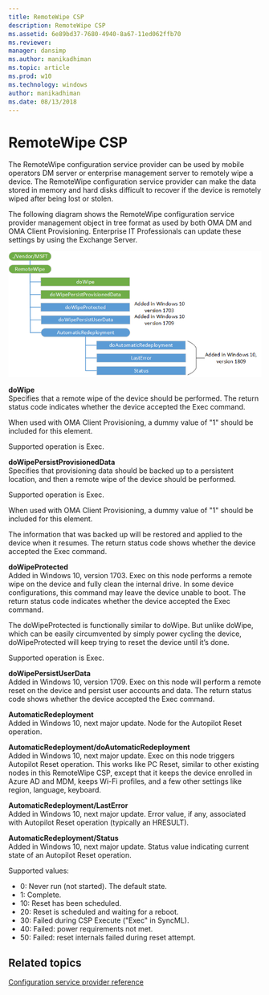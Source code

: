 ```yaml
---
title: RemoteWipe CSP
description: RemoteWipe CSP
ms.assetid: 6e89bd37-7680-4940-8a67-11ed062ffb70
ms.reviewer: 
manager: dansimp
ms.author: manikadhiman
ms.topic: article
ms.prod: w10
ms.technology: windows
author: manikadhiman
ms.date: 08/13/2018
---
```


# RemoteWipe CSP


The RemoteWipe configuration service provider can be used by mobile operators DM server or enterprise management server to remotely wipe a device. The RemoteWipe configuration service provider can make the data stored in memory and hard disks difficult to recover if the device is remotely wiped after being lost or stolen.

The following diagram shows the RemoteWipe configuration service provider management object in tree format as used by both OMA DM and OMA Client Provisioning. Enterprise IT Professionals can update these settings by using the Exchange Server.

![remotewipe csp (dm,cp)](images/provisioning-csp-remotewipe-dmandcp.png)

<a href="" id="dowipe"></a>**doWipe**  
Specifies that a remote wipe of the device should be performed. The return status code indicates whether the device accepted the Exec command.

When used with OMA Client Provisioning, a dummy value of "1" should be included for this element.

Supported operation is Exec.

<a href="" id="dowipepersistprovisioneddata"></a>**doWipePersistProvisionedData**  
Specifies that provisioning data should be backed up to a persistent location, and then a remote wipe of the device should be performed.

Supported operation is Exec.

When used with OMA Client Provisioning, a dummy value of "1" should be included for this element.

The information that was backed up will be restored and applied to the device when it resumes. The return status code shows whether the device accepted the Exec command.

<a href="" id="doWipeProtected"></a>**doWipeProtected**  
Added in Windows 10, version 1703. Exec on this node performs a remote wipe on the device and fully clean the internal drive. In some device configurations, this command may leave the device unable to boot. The return status code indicates whether the device accepted the Exec command.

The doWipeProtected is functionally similar to doWipe. But unlike doWipe, which can be easily circumvented by simply power cycling the device, doWipeProtected will keep trying to reset the device until it’s done.

Supported operation is Exec.

<a href="" id="doWipePersistUserData"></a>**doWipePersistUserData**  
Added in Windows 10, version 1709.  Exec on this node will perform a remote reset on the device and persist user accounts and data. The return status code shows whether the device accepted the Exec command.

<a href="" id="automaticredeployment"></a>**AutomaticRedeployment**  
Added in Windows 10, next major update. Node for the Autopilot Reset operation.

<a href="" id="doautomaticredeployment"></a>**AutomaticRedeployment/doAutomaticRedeployment**  
Added in Windows 10, next major update. Exec on this node triggers Autopilot Reset operation. This works like PC Reset, similar to other existing nodes in this RemoteWipe CSP, except that it keeps the device enrolled in Azure AD and MDM, keeps Wi-Fi profiles, and a few other settings like region, language, keyboard.

<a href="" id="lasterror"></a>**AutomaticRedeployment/LastError**  
Added in Windows 10, next major update. Error value, if any, associated with Autopilot Reset operation (typically an HRESULT).

<a href="" id="status"></a>**AutomaticRedeployment/Status**  
Added in Windows 10, next major update. Status value indicating current state of an Autopilot Reset operation. 

Supported values:  

-  0: Never run (not started). The default state. 
-  1: Complete. 
-  10: Reset has been scheduled. 
-  20: Reset is scheduled and waiting for a reboot. 
-  30: Failed during CSP Execute ("Exec" in SyncML). 
-  40: Failed: power requirements not met. 
-  50: Failed: reset internals failed during reset attempt.

## Related topics


[Configuration service provider reference](configuration-service-provider-reference.md)

 

 






